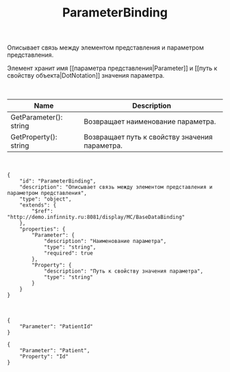 ﻿---
layout: default
title: ParameterBinding
position: 3
categories: 
tags: 
---

Описывает связь между элементом представления и параметром представления.

Элемент хранит имя [[параметра представления|Parameter]] и [[путь к свойству объекта|DotNotation]] значения параметра.

   

|Name|Description|
|----|-----------|
|GetParameter(): string|Возвращает наименование параметра.|
|GetProperty(): string|Возвращает путь к свойству значения параметра.|

  

```
{
	"id": "ParameterBinding",
	"description": "Описывает связь между элементом представления и параметром представления",
	"type": "object",
	"extends": {
		"$ref": "http://demo.infinnity.ru:8081/display/MC/BaseDataBinding"
	},
	"properties": {
		"Parameter": {
			"description": "Наименование параметра",
			"type": "string",
			"required": true
		},
		"Property": {
			"description": "Путь к свойству значения параметра",
			"type": "string"
		}
	}
}
```

   

```
{
	"Parameter": "PatientId"
}
```

```
{
	"Parameter": "Patient",
	"Property": "Id"
}
```

 

 

